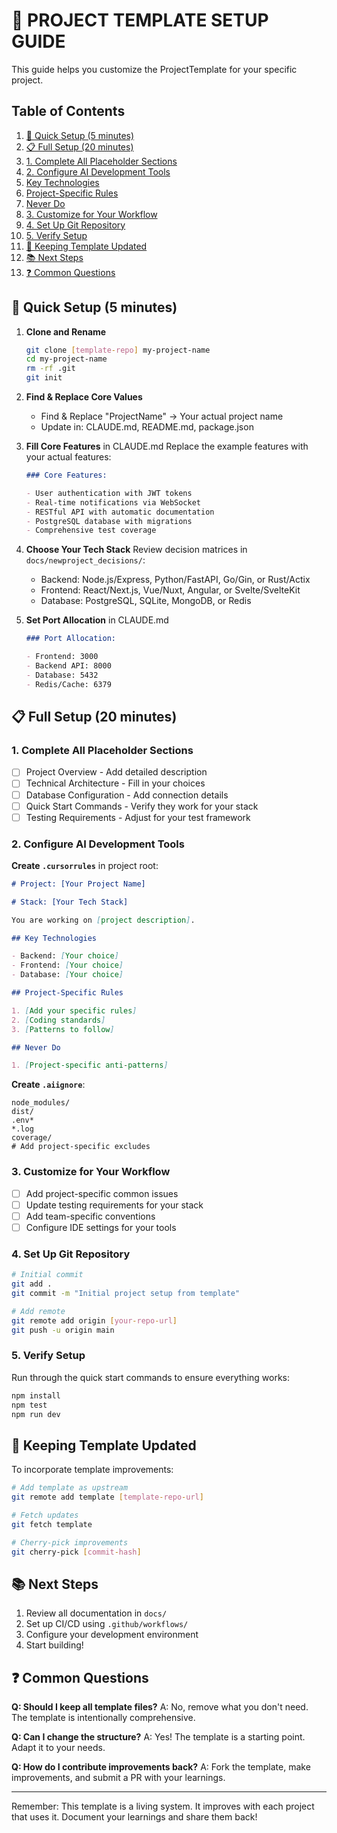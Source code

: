 # 🎯 PROJECT TEMPLATE SETUP GUIDE

This guide helps you customize the ProjectTemplate for your specific project.

## Table of Contents

1. [🚀 Quick Setup (5 minutes)](#-quick-setup-5-minutes)
2. [📋 Full Setup (20 minutes)](#-full-setup-20-minutes)
  3. [1. Complete All Placeholder Sections](#1-complete-all-placeholder-sections)
  4. [2. Configure AI Development Tools](#2-configure-ai-development-tools)
5. [Key Technologies](#key-technologies)
6. [Project-Specific Rules](#project-specific-rules)
7. [Never Do](#never-do)
  8. [3. Customize for Your Workflow](#3-customize-for-your-workflow)
  9. [4. Set Up Git Repository](#4-set-up-git-repository)
  10. [5. Verify Setup](#5-verify-setup)
11. [🔄 Keeping Template Updated](#-keeping-template-updated)
12. [📚 Next Steps](#-next-steps)
13. [❓ Common Questions](#-common-questions)

## 🚀 Quick Setup (5 minutes)

1. **Clone and Rename**

   ```bash
   git clone [template-repo] my-project-name
   cd my-project-name
   rm -rf .git
   git init
   ```

2. **Find & Replace Core Values**
   - Find & Replace "ProjectName" → Your actual project name
   - Update in: CLAUDE.md, README.md, package.json

3. **Fill Core Features** in CLAUDE.md
   Replace the example features with your actual features:

   ```markdown
   ### Core Features:

   - User authentication with JWT tokens
   - Real-time notifications via WebSocket
   - RESTful API with automatic documentation
   - PostgreSQL database with migrations
   - Comprehensive test coverage
   ```

4. **Choose Your Tech Stack**
   Review decision matrices in `docs/newproject_decisions/`:
   - Backend: Node.js/Express, Python/FastAPI, Go/Gin, or Rust/Actix
   - Frontend: React/Next.js, Vue/Nuxt, Angular, or Svelte/SvelteKit
   - Database: PostgreSQL, SQLite, MongoDB, or Redis

5. **Set Port Allocation** in CLAUDE.md

   ```markdown
   ### Port Allocation:

   - Frontend: 3000
   - Backend API: 8000
   - Database: 5432
   - Redis/Cache: 6379
   ```

## 📋 Full Setup (20 minutes)

### 1. Complete All Placeholder Sections

- [ ] Project Overview - Add detailed description
- [ ] Technical Architecture - Fill in your choices
- [ ] Database Configuration - Add connection details
- [ ] Quick Start Commands - Verify they work for your stack
- [ ] Testing Requirements - Adjust for your test framework

### 2. Configure AI Development Tools

**Create `.cursorrules`** in project root:

```markdown
# Project: [Your Project Name]

# Stack: [Your Tech Stack]

You are working on [project description].

## Key Technologies

- Backend: [Your choice]
- Frontend: [Your choice]
- Database: [Your choice]

## Project-Specific Rules

1. [Add your specific rules]
2. [Coding standards]
3. [Patterns to follow]

## Never Do

1. [Project-specific anti-patterns]
```

**Create `.aiignore`**:

```text
node_modules/
dist/
.env*
*.log
coverage/
# Add project-specific excludes
```

### 3. Customize for Your Workflow

- [ ] Add project-specific common issues
- [ ] Update testing requirements for your stack
- [ ] Add team-specific conventions
- [ ] Configure IDE settings for your tools

### 4. Set Up Git Repository

```bash
# Initial commit
git add .
git commit -m "Initial project setup from template"

# Add remote
git remote add origin [your-repo-url]
git push -u origin main
```

### 5. Verify Setup

Run through the quick start commands to ensure everything works:

```bash
npm install
npm test
npm run dev
```

## 🔄 Keeping Template Updated

To incorporate template improvements:

```bash
# Add template as upstream
git remote add template [template-repo-url]

# Fetch updates
git fetch template

# Cherry-pick improvements
git cherry-pick [commit-hash]
```

## 📚 Next Steps

1. Review all documentation in `docs/`
2. Set up CI/CD using `.github/workflows/`
3. Configure your development environment
4. Start building!

## ❓ Common Questions

**Q: Should I keep all template files?**
A: No, remove what you don't need. The template is intentionally comprehensive.

**Q: Can I change the structure?**
A: Yes! The template is a starting point. Adapt it to your needs.

**Q: How do I contribute improvements back?**
A: Fork the template, make improvements, and submit a PR with your learnings.

---

Remember: This template is a living system. It improves with each project that uses it. Document your learnings and
share them back!
